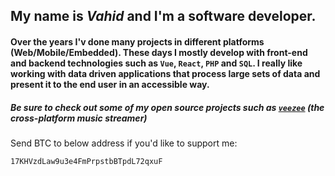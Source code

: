 ## My name is ***Vahid*** and I'm a software developer.

#### Over the years I'v done many projects in different platforms (Web/Mobile/Embedded). These days I mostly develop with front-end and backend technologies such as `Vue`, `React`, `PHP` and `SQL`. I really like working with data driven applications that process large sets of data and present it to the end user in an accessible way.

##### Be sure to check out some of my open source projects such as [`veezee`](https://github.com/veezee) (the cross-platform music streamer)

Send BTC to below address if you'd like to support me:

`17KHVzdLaw9u3e4FmPrpstbBTpdL72qxuF`
